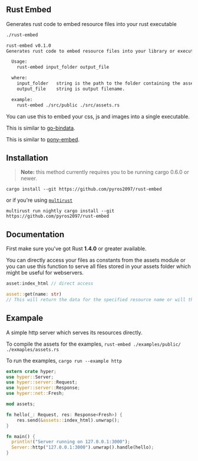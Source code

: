 ## Rust Embed
Generates rust code to embed resource files into your rust executable

```bash
./rust-embed

rust-embed v0.1.0
Generates rust code to embed resource files into your library or executable

  Usage:
    rust-embed input_folder output_file

  where:
    input_folder   string is the path to the folder containing the assets.
    output_file    string is output filename.

  example:
    rust-embed ./src/public ./src/assets.rs
```

You can use this to embed your css, js and images into a single executable.

This is similar to [go-bindata](https://github.com/jteeuwen/go-bindata).

This is similar to [pony-embed](https://github.com/pyros2097/pony-embed).

## Installation

> **Note:** this method currently requires you to be running cargo 0.6.0 or
> newer.

```
cargo install --git https://github.com/pyros2097/rust-embed
```

or if you're using [`multirust`](https://github.com/brson/multirust)

```
multirust run nightly cargo install --git https://github.com/pyros2097/rust-embed
```


## Documentation
First make sure you've got Rust **1.4.0** or greater available.

You can directly access your files as constants from the assets module or
you can use this function to serve all files stored in your assets folder which might be useful for webservers.

```rust
asset:index_html // direct access

asset::get(name: str)  
// This will return the data for the specified resource name or will throw an // error if it cannot be found.
```

## Exampale
A simple http server which serves its resources directly.

To compile the assets for the examples,
`rust-embed ./examples/public/ ./exmaples/assets.rs`

To run the examples,
`cargo run --example http`

```rust
extern crate hyper;
use hyper::Server;
use hyper::server::Request;
use hyper::server::Response;
use hyper::net::Fresh;

mod assets;

fn hello(_: Request, res: Response<Fresh>) {
    res.send(&assets::index_html).unwrap();
}

fn main() {
  println!("Server running on 127.0.0.1:3000");
  Server::http("127.0.0.1:3000").unwrap().handle(hello);
}
```



